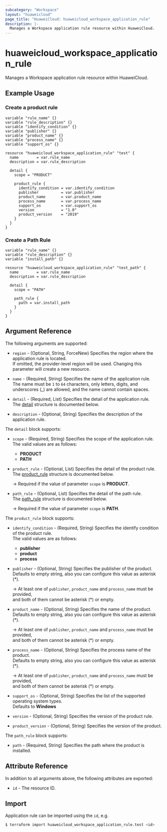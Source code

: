 ```yaml
---
subcategory: "Workspace"
layout: "huaweicloud"
page_title: "HuaweiCloud: huaweicloud_workspace_application_rule"
description: |-
  Manages a Workspace application rule resource within HuaweiCloud.
---
```


# huaweicloud_workspace_application_rule

Manages a Workspace application rule resource within HuaweiCloud.

## Example Usage

### Create a product rule

```hcl
variable "rule_name" {}
variable "rule_description" {}
variable "identify_condition" {}
variable "publisher" {}
variable "product_name" {}
variable "process_name" {}
variable "support_os" {}

resource "huaweicloud_workspace_application_rule" "test" {
  name        = var.rule_name
  description = var.rule_description

  detail {
    scope = "PRODUCT"

    product_rule {
      identify_condition = var.identify_condition
      publisher          = var.publisher
      product_name       = var.product_name
      process_name       = var.process_name
      support_os         = var.support_os
      version            = "1.0"
      product_version    = "2019"
    }
  }
}
```

### Create a Path Rule

```hcl
variable "rule_name" {}
variable "rule_description" {}
variable "install_path" {}

resource "huaweicloud_workspace_application_rule" "test_path" {
  name        = var.rule_name
  description = var.rule_description

  detail {
    scope = "PATH"

    path_rule {
      path = var.install_path
    }
  }
}
```

## Argument Reference

The following arguments are supported:

* `region` - (Optional, String, ForceNew) Specifies the region where the application rule is located.  
  If omitted, the provider-level region will be used.
  Changing this parameter will create a new resource.

* `name` - (Required, String) Specifies the name of the application rule.  
  The name must be `1` to `64` characters, only letters, digits, and underscores (_) are allowed, and the name
  cannot contain spaces.

* `detail` - (Required, List) Specifies the detail of the application rule.  
  The [detail](#workspace_application_rule_detail) structure is documented below.

* `description` - (Optional, String) Specifies the description of the application rule.

<a name="workspace_application_rule_detail"></a>
The `detail` block supports:

* `scope` - (Required, String) Specifies the scope of the application rule.  
  The valid values are as follows:
  + **PRODUCT**
  + **PATH**

* `product_rule` - (Optional, List) Specifies the detail of the product rule.  
  The [product_rule](#workspace_application_product_rule_config) structure is documented below.

  -> Required if the value of parameter `scope` is **PRODUCT**.

* `path_rule` - (Optional, List) Specifies the detail of the path rule.  
  The [path_rule](#workspace_application_path_rule_config) structure is documented below.

  -> Required if the value of parameter `scope` is **PATH**.

<a name="workspace_application_product_rule_config"></a>
The `product_rule` block supports:

* `identify_condition` - (Required, String) Specifies the identify condition of the product rule.  
  The valid values are as follows:
  + **publisher**
  + **product**
  + **process**

* `publisher` - (Optional, String) Specifies the publisher of the product.  
  Defaults to empty string, also you can configure this value as asterisk (*).

  -> At least one of `publisher`, `product_name` and `process_name` must be provided,  
  and both of them cannot be asterisk (*) or empty.

* `product_name` - (Optional, String) Specifies the name of the product.  
  Defaults to empty string, also you can configure this value as asterisk (*).

  -> At least one of `publisher`, `product_name` and `process_name` must be provided,  
  and both of them cannot be asterisk (*) or empty.

* `process_name` - (Optional, String) Specifies the process name of the product.  
  Defaults to empty string, also you can configure this value as asterisk (*).

  -> At least one of `publisher`, `product_name` and `process_name` must be provided,  
  and both of them cannot be asterisk (*) or empty.

* `support_os` - (Optional, String) Specifies the list of the supported operating system types.  
  Defaults to **Windows**

* `version` - (Optional, String) Specifies the version of the product rule.

* `product_version` - (Optional, String) Specifies the version of the product.

<a name="workspace_application_path_rule_config"></a>
The `path_rule` block supports:

* `path` - (Required, String) Specifies the path where the product is installed.

## Attribute Reference

In addition to all arguments above, the following attributes are exported:

* `id` - The resource ID.

## Import

Application rule can be imported using the `id`, e.g.

```bash
$ terraform import huaweicloud_workspace_application_rule.test <id>
```
